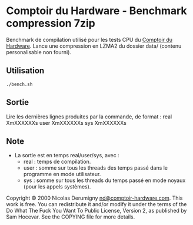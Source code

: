 Comptoir du Hardware - Benchmark compression 7zip
=================================================

Benchmark de compilation utilisé pour les tests CPU du [Comptoir du Hardware](http://www.comptoir-hardware.com/). Lance une compression en LZMA2 du dossier data/ (contenu personalisable non fourni).

## Utilisation
`./bench.sh`

## Sortie
Lire les dernières lignes produites par la commande, de format :
	real    XmXXXXXXs
	user    XmXXXXXXs
	sys     XmXXXXXXs

## Note
- La sortie est en temps real/user/sys, avec :
	- real : temps de compilation.
	- user : somme sur tous les threads des temps passé dans le programme en mode utilisateur.
	- sys : somme sur tous les threads du temps passé en mode noyaux (pour les appels systèmes).

Copyright © 2000 Nicolas Derumigny <nd@comptoir-hardware.com>.
This work is free. You can redistribute it and/or modify it under the
terms of the Do What The Fuck You Want To Public License, Version 2,
as published by Sam Hocevar. See the COPYING file for more details.
